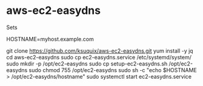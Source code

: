 # aws-ec2-easydns
Sets 

HOSTNAME=myhost.example.com

git clone https://github.com/ksuquix/aws-ec2-easydns.git
yum install -y jq
cd aws-ec2-easydns
sudo cp ec2-easydns.service /etc/systemd/system/
sudo mkdir -p /opt/ec2-easydns
sudo cp setup-ec2-easydns.sh /opt/ec2-easydns
sudo chmod 755 /opt/ec2-easydns
sudo sh -c "echo $HOSTNAME > /opt/ec2-easydns/hostname"
sudo systemctl start ec2-easydns.service
